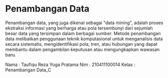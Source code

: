 # Penambangan Data

Penambangan data, yang juga dikenal sebagai "data mining", adalah proses ekstraksi informasi yang berharga atau pola tersembunyi dari sejumlah besar data yang tersimpan dalam berbagai sumber. Metode penambangan data melibatkan penggunaan teknik komputasional untuk menganalisis data secara sistematis, mengidentifikasi pola, tren, atau hubungan yang dapat membantu dalam pengambilan keputusan atau mengungkapkan wawasan baru.

Nama    : Taufiqu Reza Yoga Pratama
Nim     : 210411100014
Kelas   : Penambangan Data_C

```{tableofcontents}
```
